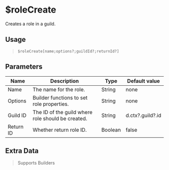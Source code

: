 # $roleCreate
Creates a role in a guild.
## Usage
> `$roleCreate[name;options?;guildId?;returnId?]`
## Parameters
|   Name    |                    Description                    |  Type   |  Default value   |
|-----------|---------------------------------------------------|---------|------------------|
| Name      | The name for the role.                            | String  | none             |
| Options   | Builder functions to set role properties.         | String  | none             |
| Guild ID  | The ID of the guild where role should be created. | String  | d.ctx?.guild?.id |
| Return ID | Whether return role ID.                           | Boolean | false            |

## Extra Data
> Supports Builders